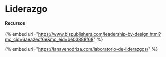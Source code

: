 # Liderazgo

#### Recursos

{% embed url="https://www.bispublishers.com/leadership-by-design.html?mc_cid=6aea2ecf6e&mc_eid=be03888f68" %}

{% embed url="https://lanavenodriza.com/laboratorio-de-liderazgos/" %}

